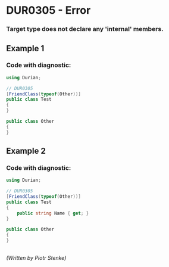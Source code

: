 # DUR0305 - Error
### Target type does not declare any 'internal' members.

## Example  1

### Code with diagnostic:
```csharp
using Durian;

// DUR0305
[FriendClass(typeof(Other))]
public class Test
{
}

public class Other
{
}

```

## Example  2

### Code with diagnostic:
```csharp
using Durian;

// DUR0305
[FriendClass(typeof(Other))]
public class Test
{
	public string Name { get; }
}

public class Other
{
}

```

##

*\(Written by Piotr Stenke\)*
